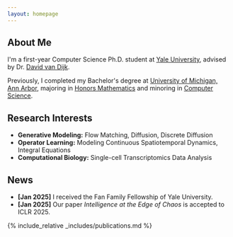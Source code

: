 ```yaml
---
layout: homepage
---
```


## About Me

I'm a first-year Computer Science Ph.D. student at [Yale University](https://www.yale.edu/), advised by Dr. [David van Dijk](https://www.vandijklab.org/). 

Previously, I completed my Bachelor's degree at [University of Michigan, Ann Arbor](https://umich.edu/), majoring in [Honors Mathematics](https://lsa.umich.edu/math) and minoring in [Computer Science](https://cse.engin.umich.edu/).

## Research Interests

- **Generative Modeling:** Flow Matching, Diffusion, Discrete Diffusion
- **Operator Learning:** Modeling Continuous Spatiotemporal Dynamics, Integral Equations
- **Computational Biology:** Single-cell Transcriptomics Data Analysis


## News

- **[Jan 2025]** I received the Fan Family Fellowship of Yale University.
- **[Jan 2025]** Our paper *Intelligence at the Edge of Chaos* is accepted to ICLR 2025.

{% include_relative _includes/publications.md %}

<!-- {% include_relative _includes/services.md %} -->
